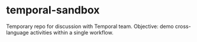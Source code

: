 # temporal-sandbox

Temporary repo for discussion with Temporal team. Objective: demo cross-language activities within a single workflow.
